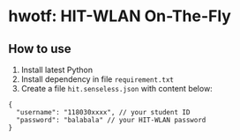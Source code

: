 hwotf: HIT-WLAN On-The-Fly
============================

## How to use

1. Install latest Python
2. Install dependency in file `requirement.txt`
3. Create a file `hit.senseless.json` with content below:

```jsonc
{
  "username": "118030xxxx", // your student ID
  "password": "balabala" // your HIT-WLAN password
}
```